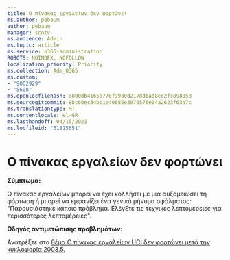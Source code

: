 ```yaml
---
title: Ο πίνακας εργαλείων δεν φορτώνει
ms.author: pebaum
author: pebaum
manager: scotv
ms.audience: Admin
ms.topic: article
ms.service: o365-administration
ROBOTS: NOINDEX, NOFOLLOW
localization_priority: Priority
ms.collection: Adm_O365
ms.custom:
- "9002929"
- "5608"
ms.openlocfilehash: e800db4165a770f9980d2178dbad8ec2fc898858
ms.sourcegitcommit: 8bc60ec34bc1e40685e3976576e04a2623f63a7c
ms.translationtype: MT
ms.contentlocale: el-GR
ms.lasthandoff: 04/15/2021
ms.locfileid: "51815651"
---
```

# <a name="dashboard-not-loading"></a>Ο πίνακας εργαλείων δεν φορτώνει

**Σύμπτωμα:**

Ο πίνακας εργαλείων μπορεί να έχει κολλήσει με μια αυξομειώσει τη φόρτωση ή μπορεί να εμφανίζει ένα γενικό μήνυμα σφάλματος: "Παρουσιάστηκε κάποιο πρόβλημα. Ελέγξτε τις τεχνικές λεπτομέρειες για περισσότερες λεπτομέρειες".

**Οδηγός αντιμετώπισης προβλημάτων:**

Ανατρέξτε στο [θέμα Ο πίνακας εργαλείων UCI δεν φορτώνει μετά την κυκλοφορία 2003.5.](https://support.microsoft.com/help/4558635/uci-dashboard-not-loading-after-the-2003-5-release)
